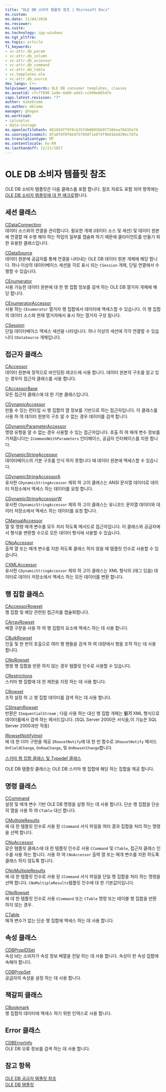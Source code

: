 ```yaml
---
title: "OLE DB 소비자 템플릿 참조 | Microsoft Docs"
ms.custom: 
ms.date: 11/04/2016
ms.reviewer: 
ms.suite: 
ms.technology: cpp-windows
ms.tgt_pltfrm: 
ms.topic: article
f1_keywords:
- vc-attr.db_param
- vc-attr.db_column
- vc-attr.db_accessor
- vc-attr.db_command
- vc-attr.db_table
- vc.templates.ole
- vc-attr.db_source
dev_langs: C++
helpviewer_keywords: OLE DB consumer templates, classes
ms.assetid: cfc7f698-1a0e-4a09-a4d3-ccb99e6654fe
caps.latest.revision: "7"
author: mikeblome
ms.author: mblome
manager: ghogen
ms.workload:
- cplusplus
- data-storage
ms.openlocfilehash: 681654f79f0cb3574b0893bb9f726bea78435e74
ms.sourcegitcommit: 8fa8fdf0fbb4f57950f1e8f4f9b81b4d39ec7d7a
ms.translationtype: MT
ms.contentlocale: ko-KR
ms.lasthandoff: 12/21/2017
---
```

# <a name="ole-db-consumer-templates-reference"></a>OLE DB 소비자 템플릿 참조
OLE DB 소비자 템플릿은 다음 클래스를 포함 합니다. 참조 자료도 포함 되어 항목에는 [OLE DB 소비자 템플릿에 대 한 매크로](../../data/oledb/macros-and-global-functions-for-ole-db-consumer-templates.md)합니다.  
  
## <a name="session-classes"></a>세션 클래스  
 [CDataConnection](../../data/oledb/cdataconnection-class.md)  
 데이터 소스와의 연결을 관리합니다. 필요한 개체 (데이터 소스 및 세션) 및 데이터 원본에 연결할 때 수행 해야 하는 작업의 일부를 캡슐화 하기 때문에 클라이언트를 만들기 위한 유용한 클래스입니다.  
  
 [CDataSource](../../data/oledb/cdatasource-class.md)  
 데이터 원본에 공급자를 통해 연결을 나타내는 OLE DB 데이터 원본 개체에 해당 합니다. 하나 이상의 데이터베이스 세션을 각로 표시 되는 `CSession` 개체, 단일 연결에서 수행할 수 있습니다.  
  
 [CEnumerator](../../data/oledb/cenumerator-class.md)  
 사용 가능한 데이터 원본에 대 한 행 집합 정보를 검색 하는 OLE DB 열거자 개체에 해당 합니다.  
  
 [CEnumeratorAccessor](../../data/oledb/cenumeratoraccessor-class.md)  
 사용 하는 `CEnumerator` 열거자 행 집합에서 데이터에 액세스할 수 있습니다. 이 행 집합의 데이터 소스와 현재 열거자에서 표시 하는 열거자 구성 됩니다.  
  
 [CSession](../../data/oledb/csession-class.md)  
 단일 데이터베이스 액세스 세션을 나타냅니다. 하나 이상의 세션에 각각 연결할 수 있습니다 `CDataSource` 개체입니다.  
  
## <a name="accessor-classes"></a>접근자 클래스  
 [CAccessor](../../data/oledb/caccessor-class.md)  
 데이터 원본에 정적으로 바인딩된 레코드에 사용 합니다. 데이터 원본의 구조를 알고 있는 경우이 접근자 클래스를 사용 합니다.  
  
 [CAccessorBase](../../data/oledb/caccessorbase-class.md)  
 모든 접근자 클래스에 대 한 기본 클래스입니다.  
  
 [CDynamicAccessor](../../data/oledb/cdynamicaccessor-class.md)  
 만들 수 있는 런타임 시 행 집합의 열 정보를 기반으로 하는 접근자입니다. 이 클래스를 사용 하 여 데이터 원본의 구조 알 수 없는 경우 데이터를 검색 합니다.  
  
 [CDynamicParameterAccessor](../../data/oledb/cdynamicparameteraccessor-class.md)  
 명령 유형을 알 수 없는 경우 사용할 수 있는 접근자입니다. 호출 하 여 매개 변수 정보를 가져옵니다는 `ICommandWithParameters` 인터페이스, 공급자 인터페이스를 지원 합니다.  
  
 [CDynamicStringAccessor](../../data/oledb/cdynamicstringaccessor-class.md)  
 데이터베이스의 기본 구조를 인식 하지 못합니다 때 데이터 원본에 액세스할 수 있습니다.  
  
 [CDynamicStringAccessorA](../../data/oledb/cdynamicstringaccessora-class.md)  
 유사한 `CDynamicStringAccessor` 제외 하 고이 클래스는 ANSI 문자열 데이터로 데이터 저장소에서 액세스 하는 데이터를 요청 합니다.  
  
 [CDynamicStringAccessorW](../../data/oledb/cdynamicstringaccessorw-class.md)  
 유사한 `CDynamicStringAccessor` 제외 하 고이 클래스는 유니코드 문자열 데이터와 데이터 저장소에서 액세스 하는 데이터를 요청 합니다.  
  
 [CManualAccessor](../../data/oledb/cmanualaccessor-class.md)  
 열 및 명령 매개 변수를 모두 처리 하도록 메서드로 접근자입니다. 이 클래스와 공급자에서 형식을 변환할 수으로 모든 데이터 형식에 사용할 수 있습니다.  
  
 [CNoAccessor](../../data/oledb/cnoaccessor-class.md)  
 출력 열 또는 매개 변수를 지원 하도록 클래스 하지 않을 때 템플릿 인수로 사용할 수 있습니다.  
  
 [CXMLAccessor](../../data/oledb/cxmlaccessor-class.md)  
 유사한 `CDynamicStringAccessor` 제외 하 고이 클래스는 XML 형식의 (태그 있음) 데이터로 데이터 저장소에서 액세스 하는 모든 데이터를 변환 합니다.  
  
## <a name="rowset-classes"></a>행 집합 클래스  
 [CAccessorRowset](../../data/oledb/caccessorrowset-class.md)  
 행 집합 및 해당 관련된 접근자를 캡슐화합니다.  
  
 [CArrayRowset](../../data/oledb/carrayrowset-class.md)  
 배열 구문을 사용 하 여 행 집합의 요소에 액세스 하는 데 사용 합니다.  
  
 [CBulkRowset](../../data/oledb/cbulkrowset-class.md)  
 인출 및 한 번의 호출으로 여러 행 핸들을 검색 하 여 대량에서 행을 조작 하는 데 사용 합니다.  
  
 [CNoRowset](../../data/oledb/cnorowset-class.md)  
 명령 행 집합을 반환 하지 않는 경우 템플릿 인수로 사용할 수 있습니다.  
  
 [CRestrictions](../../data/oledb/crestrictions-class.md)  
 스키마 행 집합에 대 한 제한을 지정 하는 데 사용 합니다.  
  
 [CRowset](../../data/oledb/crowset-class.md)  
 조작 설정 하 고 행 집합 데이터를 검색 하는 데 사용 합니다.  
  
 [CStreamRowset](../../data/oledb/cstreamrowset-class.md)  
 반환은 `ISequentialStream` ; 다음 사용 하는 대신 행 집합 개체는 **읽기** XML 형식으로 데이터를에서 검색 하는 메서드입니다. (SQL Server 2000은 서식을,이 기능은 SQL Server 2000과만 작동)  
  
 [IRowsetNotifyImpl](../../data/oledb/irowsetnotifyimpl-class.md)  
 에 대 한 더미 구현을 제공 `IRowsetNotify`에 대 한 빈 함수로 `IRowsetNotify` 메서드 `OnFieldChange`, `OnRowChange`, 및 `OnRowsetChange`합니다.  
  
 [스키마 행 집합 클래스 및 Typedef 클래스](../../data/oledb/schema-rowset-classes-and-typedef-classes.md)  
  
 OLE DB 템플릿 클래스는 OLE DB 스키마 행 집합에 해당 하는 집합을 제공 합니다.  
  
## <a name="command-classes"></a>명령 클래스  
 [CCommand](../../data/oledb/ccommand-class.md)  
 설정 및 매개 변수 기반 OLE DB 명령을 실행 하는 데 사용 합니다. 단순 행 집합을 단순히 열을 사용 하 여 `CTable` 대신 합니다.  
  
 [CMultipleResults](../../data/oledb/cmultipleresults-class.md)  
 에 대 한 템플릿 인수로 사용 된 `CCommand` 서식 파일을 여러 결과 집합을 처리 하는 명령을 선택 합니다.  
  
 [CNoAccessor](../../data/oledb/cnoaccessor-class.md)  
 같은 템플릿 클래스에 대 한 템플릿 인수로 사용 `CCommand` 및 `CTable`, 접근자 클래스 인수를 사용 하는 합니다. 사용 하 여 `CNoAccessor` 출력 열 또는 매개 변수를 지원 하도록 클래스 하지 않도록 합니다.  
  
 [CNoMultipleResults](../../data/oledb/cnomultipleresults-class.md)  
 에 대 한 템플릿 인수로 사용 된 `CCommand` 서식 파일을 단일 행 집합을 처리 하는 명령을 선택 합니다. `CNoMultipleResults`템플릿 인수에 대 한 기본값이입니다.  
  
 [CNoRowset](../../data/oledb/cnorowset-class.md)  
 에 대 한 템플릿 인수로 사용 `CCommand` 또는 `CTable` 명령 또는 테이블 행 집합을 반환 하지 않는 경우.  
  
 [CTable](../../data/oledb/ctable-class.md)  
 매개 변수가 없는 단순 행 집합에 액세스 하는 데 사용 합니다.  
  
## <a name="property-classes"></a>속성 클래스  
 [CDBPropIDSet](../../data/oledb/cdbpropidset-class.md)  
 속성 Id는 소비자가 속성 정보 배열을 전달 하는 데 사용 합니다. 속성이 한 속성 집합에 속해야 합니다.  
  
 [CDBPropSet](../../data/oledb/cdbpropset-class.md)  
 공급자의 속성을 설정 하는 데 사용 합니다.  
  
## <a name="bookmark-class"></a>책갈피 클래스  
 [CBookmark](../../data/oledb/cbookmark-class.md)  
 행 집합의 데이터에 액세스 하기 위한 인덱스로 사용 합니다.  
  
## <a name="error-class"></a>Error 클래스  
 [CDBErrorInfo](../../data/oledb/cdberrorinfo-class.md)  
 OLE DB 오류 정보를 검색 하는 데 사용 합니다.  
  
## <a name="see-also"></a>참고 항목  
 [OLE DB 공급자 템플릿 참조](../../data/oledb/ole-db-provider-templates-reference.md)   
 [OLE DB 템플릿](../../data/oledb/ole-db-templates.md)